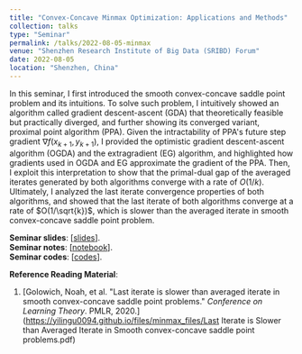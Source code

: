 ```yaml
---
title: "Convex-Concave Minmax Optimization: Applications and Methods"
collection: talks
type: "Seminar"
permalink: /talks/2022-08-05-minmax
venue: "Shenzhen Research Institute of Big Data (SRIBD) Forum"
date: 2022-08-05
location: "Shenzhen, China"
---
```


In this seminar, I first introduced the smooth convex-concave saddle point problem and its intuitions. To solve such problem, I intuitively showed an algorithm called gradient descent-ascent (GDA) that theoretically feasible but practically diverged, and further showing its converged variant, proximal point algorithm (PPA). Given the intractability of PPA's future step gradient $\nabla f(x_{k+1},y_{k+1})$, I provided the optimistic gradient descent-ascent algorithm (OGDA) and the extragradient (EG) algorithm, and highlighted how gradients used in OGDA and EG approximate the gradient of the PPA. Then, I exploit this interpretation to show that the primal-dual gap of the averaged iterates generated by both algorithms converge with a rate of $O(1/k)$. Ultimately, I analyzed the last iterate convergence properties of both algorithms, and showed that the last iterate of both algorithms converge at a rate of $O(1/\sqrt{k})$, which is slower than the averaged iterate in smooth convex-concave saddle point problem.

**Seminar slides**: \[[slides](https://github.com/yilingu0094/yilingu0094.github.io/tree/master/files/minmax_files/minmax_opt_gu.pdf)\].
<br/>
**Seminar notes**: \[[notebook](https://github.com/yilingu0094/yilingu0094.github.io/tree/master/files/minmax_files/notebook_minmax_opt_gu.pdf)\].
<br/>
**Seminar codes**: \[[codes](https://github.com/yilingu0094/yilingu0094.github.io/tree/master/files/minmax_codes)\].

**Reference Reading Material**:

1. [Golowich, Noah, et al. "Last iterate is slower than averaged iterate in smooth convex-concave saddle point problems." *Conference on Learning Theory*. PMLR, 2020.] (https://yilingu0094.github.io/files/minmax_files/Last Iterate is Slower than Averaged Iterate in Smooth convex-concave saddle point problems.pdf)
